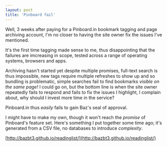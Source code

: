 ```yaml
---
layout: post
title: 'Pinboard fail'
---
```


Well, 3 weeks after paying for a Pinboard.in bookmark tagging and page archiving account, I'm no closer to having the site owner fix the issues I've mentioned.

It's the first time tagging made sense to me, thus disappointing that the failures are imcreasing in scope, tested across a range of operating systems, browsers and apps.

Archiving hasn't started yet despite multiple promises, full-text search is thus impossible, new tags require multiple refreshes to show up and so bundling is problematic, simple searches fail to find bookmarks *visible on the same page!*  I could go on, but the bottom line is when the site owner repeatedly fails to respond and fails to fix the issues I highlight, I complain about, why should I invest more time in the service?

Pinboard.in thus *easily* fails to gain Baz's seal of approval.

I might have to make my own, though it won't reach the *promise* of Pinboard's feature set.  Here's something I put together some time ago; it's generated from a CSV file, no databases to introduce *complexity*.

[http://bazbt3.github.io/readinglist/](http://bazbt3.github.io/readinglist/)

